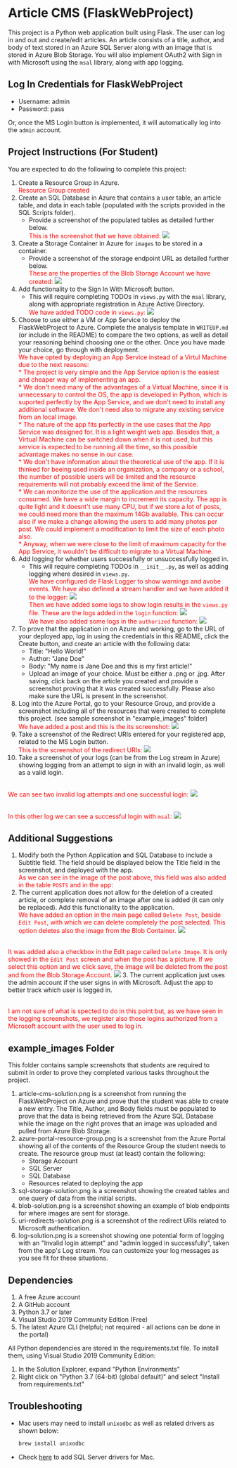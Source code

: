 # Article CMS (FlaskWebProject)

This project is a Python web application built using Flask. The user can log in and out and create/edit articles. An article consists of a title, author, and body of text stored in an Azure SQL Server along with an image that is stored in Azure Blob Storage. You will also implement OAuth2 with Sign in with Microsoft using the `msal` library, along with app logging.

## Log In Credentials for FlaskWebProject

- Username: admin
- Password: pass

Or, once the MS Login button is implemented, it will automatically log into the `admin` account.

## Project Instructions (For Student)

You are expected to do the following to complete this project:
1. Create a Resource Group in Azure.
<br><span style="color:red">Resource Group created</span>
2. Create an SQL Database in Azure that contains a user table, an article table, and data in each table (populated with the scripts provided in the SQL Scripts folder).
    - Provide a screenshot of the populated tables as detailed further below.
	<br><span style="color:red">This is the screenshot that we have obtained:</span>
	![](result_images/sql-storage-solution.png)
3. Create a Storage Container in Azure for `images` to be stored in a container.
    - Provide a screenshot of the storage endpoint URL as detailed further below.
    <br><span style="color:red">These are the properties of the Blob Storage Account we have created:</span>
	![](result_images/blob-solution.png)
4. Add functionality to the Sign In With Microsoft button. 
    - This will require completing TODOs in `views.py` with the `msal` library, along with appropriate registration in Azure Active Directory.
    <br><span style="color:red">We have added TODO code in `views.py`:</span>
	![](result_images/code-added-views-for-login.png)
5. Choose to use either a VM or App Service to deploy the FlaskWebProject to Azure. Complete the analysis template in `WRITEUP.md` (or include in the README) to compare the two options, as well as detail your reasoning behind choosing one or the other. Once you have made your choice, go through with deployment.
<br><span style="color:red">We have opted by deploying an App Service instead of a Virtul Machine due to the next reasons:</span>
    <br><span style="color:red">* The project is very simple and the App Service option is the easiest and cheaper way of implementing an app.</span>
    <br><span style="color:red">* We don't need many of the advantages of a Virtual Machine, since it is unnecessary to control the OS, the app is developed in Python, which is suported perfectly by the App Service, and we don't need to install any additional software. We don't need also to migrate any existing service from an local image.</span>
    <br><span style="color:red">* The nature of the app fits perfectly in the use cases that the App Service was designed for. It is a light weight web app. Besides that, a Virtual Machine can be switched down when it is not used, but this service is expected to be running all the time, so this possible advantage makes no sense in our case.</span>
    <br><span style="color:red">* We don't have information about the theoretical use of the app. If it is thinked for beeing used inside an organization, a company or a school, the number of possible users will be limited and the resource requirements will not probably exceed the limit of the Service.</span>
    <br><span style="color:red">* We can monitorize the use of the application and the resources consumed. We have a wide margin to increment its capacity. The app is quite light and it doesnt't use many CPU, but if we store a lot of posts, we could need more than the maximum 14Gb available. This can occur also if we make a change allowing the users to add many photos per post. We could implement a modification to limit the size of each photo also.</span>
    <br><span style="color:red">* Anyway, when we were close to the limit of maximum capacity for the App Service, it wouldn't be difficult to migrate to a Virtual Machine.</span>
6. Add logging for whether users successfully or unsuccessfully logged in.
    - This will require completing TODOs in `__init__.py`, as well as adding logging where desired in `views.py`.
        <br><span style="color:red">We have configured de Flask Logger to show warnings and avobe events. We have also defined a stream handler and we have added it to the logger:</span>
        ![](result_images/conf_logging_init_file.png)
        <br><span style="color:red">Then we have added some logs to show login results in the `views.py` file. These are the logs added in the `login` function:</span>
	    ![](result_images/logging-commands-login-function.png)
        <br><span style="color:red">We have also added some logs in the `authorized` function:</span>
	    ![](result_images/logging-commands-authorized-function.png)
7. To prove that the application in on Azure and working, go to the URL of your deployed app, log in using the credentials in this README, click the Create button, and create an article with the following data:
	- Title: "Hello World!"
	- Author: "Jane Doe"
	- Body: "My name is Jane Doe and this is my first article!"
	- Upload an image of your choice. Must be either a .png or .jpg.
   After saving, click back on the article you created and provide a screenshot proving that it was created successfully. Please also make sure the URL is present in the screenshot.
8. Log into the Azure Portal, go to your Resource Group, and provide a screenshot including all of the resources that were created to complete this project. (see sample screenshot in "example_images" folder)
<br><span style="color:red">We have added a post and this is the its screenshot:</span>
	![](result_images/post_screenshot.png)
9. Take a screenshot of the Redirect URIs entered for your registered app, related to the MS Login button.
<br><span style="color:red">This is the screenshot of the redirect URIs:</span>
	![](result_images/uri-redirects-solution.png)
10. Take a screenshot of your logs (can be from the Log stream in Azure) showing logging from an attempt to sign in with an invalid login, as well as a valid login.

<br><span style="color:red">We can see two invalid log attempts and one successful login:</span>
	![](result_images/login_log.png)
    
<br><span style="color:red">In this other log we can see a successful login with `msal`:</span>
	![](result_images/login_log_msal.png)
    
## Additional Suggestions
1. Modify both the Python Application and SQL Database to include a Subtitle field. The field should be displayed below the Title field in the screenshot, and deployed with the app.
<br><span style="color:red">As we can see in the image of the post above, this field was also added in the table `POSTS` and in the app:</span>
2. The current application does not allow for the deletion of a created article, or complete removal of an image after one is added (it can only be replaced). Add this functionality to the application.
<br><span style="color:red">We have added an option in the main page called `Delete Post`, beside `Edit Post`, with which we can delete completely the post selected. This option deletes also the image from the Blob Container.</span>
	![](result_images/list_posts.png)
    
<br><span style="color:red">It was added also a checkbox in the Edit page called `Delete Image`. It is only showed in the `Edit Post` screen and when the post has a picture. If we select this option and we click save, the image will be deleted from the post and from the Blob Storage Account.</span>
	![](result_images/delete_image.png)
3. The current application just uses the admin account if the user signs in with Microsoft. Adjust the app to better track which user is logged in.

<br><span style="color:red">I am not sure of what is spected to do in this point but, as we have seen in the logging screenshots, we register also those logins authorized from a Microsoft account with the user used to log in.</span>

## example_images Folder

This folder contains sample screenshots that students are required to submit in order to prove they completed various tasks throughout the project.

1. article-cms-solution.png is a screenshot from running the FlaskWebProject on Azure and prove that the student was able to create a new entry. The Title, Author, and Body fields must be populated to prove that the data is being retrieved from the Azure SQL Database while the image on the right proves that an image was uploaded and pulled from Azure Blob Storage.
2. azure-portal-resource-group.png is a screenshot from the Azure Portal showing all of the contents of the Resource Group the student needs to create. The resource group must (at least) contain the following:
	- Storage Account
	- SQL Server
	- SQL Database
	- Resources related to deploying the app
3. sql-storage-solution.png is a screenshot showing the created tables and one query of data from the initial scripts.
4. blob-solution.png is a screenshot showing an example of blob endpoints for where images are sent for storage.
5. uri-redirects-solution.png is a screenshot of the redirect URIs related to Microsoft authentication.
6. log-solution.png is a screenshot showing one potential form of logging with an "Invalid login attempt" and "admin logged in successfully", taken from the app's Log stream. You can customize your log messages as you see fit for these situations.

## Dependencies

1. A free Azure account
2. A GitHub account
3. Python 3.7 or later
4. Visual Studio 2019 Community Edition (Free)
5. The latest Azure CLI (helpful; not required - all actions can be done in the portal)

All Python dependencies are stored in the requirements.txt file. To install them, using Visual Studio 2019 Community Edition:
1. In the Solution Explorer, expand "Python Environments"
2. Right click on "Python 3.7 (64-bit) (global default)" and select "Install from requirements.txt"

## Troubleshooting

- Mac users may need to install `unixodbc` as well as related drivers as shown below:
    ```bash
    brew install unixodbc
    ```
- Check [here](https://docs.microsoft.com/en-us/sql/connect/odbc/linux-mac/install-microsoft-odbc-driver-sql-server-macos?view=sql-server-ver15) to add SQL Server drivers for Mac.